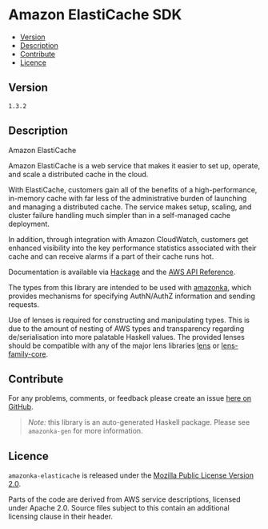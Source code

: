 # Amazon ElastiCache SDK

* [Version](#version)
* [Description](#description)
* [Contribute](#contribute)
* [Licence](#licence)


## Version

`1.3.2`


## Description

Amazon ElastiCache

Amazon ElastiCache is a web service that makes it easier to set up,
operate, and scale a distributed cache in the cloud.

With ElastiCache, customers gain all of the benefits of a
high-performance, in-memory cache with far less of the administrative
burden of launching and managing a distributed cache. The service makes
setup, scaling, and cluster failure handling much simpler than in a
self-managed cache deployment.

In addition, through integration with Amazon CloudWatch, customers get
enhanced visibility into the key performance statistics associated with
their cache and can receive alarms if a part of their cache runs hot.

Documentation is available via [Hackage](http://hackage.haskell.org/package/amazonka-elasticache)
and the [AWS API Reference](http://docs.aws.amazon.com/AmazonElastiCache/latest/APIReference/Welcome.html).

The types from this library are intended to be used with [amazonka](http://hackage.haskell.org/package/amazonka),
which provides mechanisms for specifying AuthN/AuthZ information and sending requests.

Use of lenses is required for constructing and manipulating types.
This is due to the amount of nesting of AWS types and transparency regarding
de/serialisation into more palatable Haskell values.
The provided lenses should be compatible with any of the major lens libraries
[lens](http://hackage.haskell.org/package/lens) or [lens-family-core](http://hackage.haskell.org/package/lens-family-core).

## Contribute

For any problems, comments, or feedback please create an issue [here on GitHub](https://github.com/brendanhay/amazonka/issues).

> _Note:_ this library is an auto-generated Haskell package. Please see `amazonka-gen` for more information.


## Licence

`amazonka-elasticache` is released under the [Mozilla Public License Version 2.0](http://www.mozilla.org/MPL/).

Parts of the code are derived from AWS service descriptions, licensed under Apache 2.0.
Source files subject to this contain an additional licensing clause in their header.
